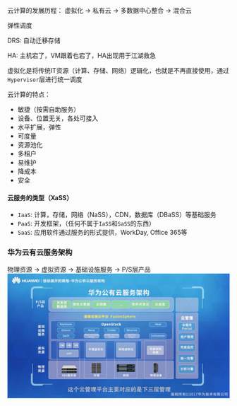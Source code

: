 云计算的发展历程：
虚拟化 -> 私有云 -> 多数据中心整合 -> 混合云

弹性调度

DRS: 自动迁移存储

HA: 主机宕了，VM跟着也宕了，HA出现用于江湖救急

虚拟化是将传统IT资源（计算、存储、网络）逻辑化，也就是不再直接使用，通过`Hypervisor`层进行统一调度

云计算的特点：
+ 敏捷（按需自助服务）
+ 设备、位置无关，各处可接入
+ 水平扩展，弹性
+ 可度量
+ 资源池化
+ 多租户
+ 易维护
+ 降成本
+ 安全

#### 云服务的类型（XaSS）
+ `IaaS`: 计算，存储，网络（NaSS），CDN，数据库（DBaSS）等基础服务
+ `PaaS`: 开发框架，（任何不属于`IaSS`和`SaSS`的东西）
+ `SaaS`: 应用软件通过服务的形式提供，WorkDay, Office 365等

### 华为云有云服务架构
物理资源 -> 虚拟资源 -> 基础设施服务 -> P/S层产品
![云服务架构](./assets/huawei/cloudservice架构.png)